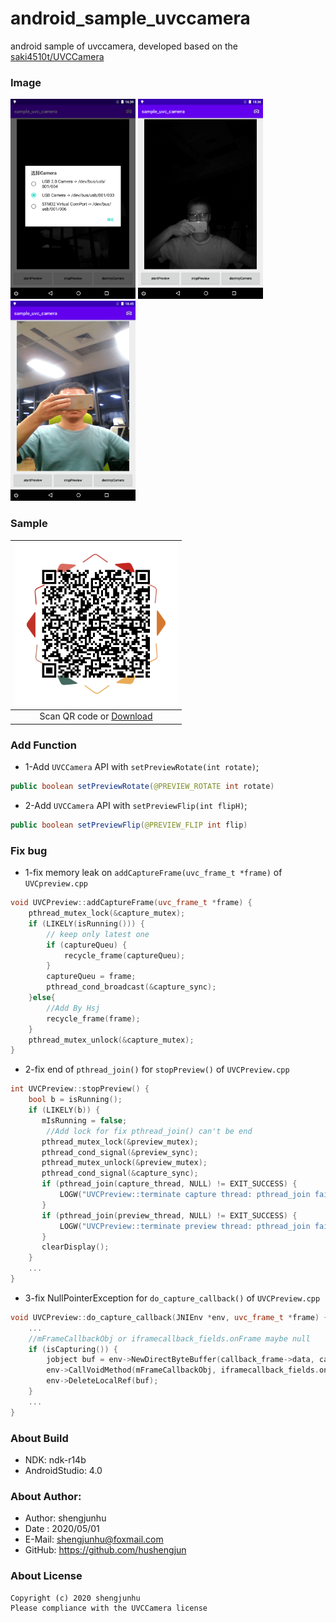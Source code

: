 # android_sample_uvccamera
android sample of uvccamera,
developed based on the [saki4510t/UVCCamera][1]

### Image
<img src="doc/img/screenshot_1.png" width="200px"/> <img src="doc/img/screenshot_2.png" width="200px"/> <img src="doc/img/screenshot_3.png" width="200px"/>

### Sample
| <img src="doc/img/android_logo.png" width="260px" /> |
| :--------:                      |
| Scan QR code or [Download][2]   |

### Add Function

* 1-Add `UVCCamera` API with `setPreviewRotate(int rotate)`;
```java
public boolean setPreviewRotate(@PREVIEW_ROTATE int rotate)
```

* 2-Add `UVCCamera` API with `setPreviewFlip(int flipH)`;
```java
public boolean setPreviewFlip(@PREVIEW_FLIP int flip)
```

### Fix bug

* 1-fix memory leak on `addCaptureFrame(uvc_frame_t *frame)` of `UVCpreview.cpp`
```cpp
void UVCPreview::addCaptureFrame(uvc_frame_t *frame) {
	pthread_mutex_lock(&capture_mutex);
	if (LIKELY(isRunning())) {
		// keep only latest one
		if (captureQueu) {
			recycle_frame(captureQueu);
		}
		captureQueu = frame;
		pthread_cond_broadcast(&capture_sync);
	}else{
	    //Add By Hsj
	    recycle_frame(frame);
	}
	pthread_mutex_unlock(&capture_mutex);
}
```

* 2-fix end of `pthread_join()` for `stopPreview()` of `UVCPreview.cpp`
```cpp
int UVCPreview::stopPreview() {
    bool b = isRunning();
    if (LIKELY(b)) {
       mIsRunning = false;
        //Add lock for fix pthread_join() can't be end
       pthread_mutex_lock(&preview_mutex);
       pthread_cond_signal(&preview_sync);
       pthread_mutex_unlock(&preview_mutex);
       pthread_cond_signal(&capture_sync);
       if (pthread_join(capture_thread, NULL) != EXIT_SUCCESS) {
           LOGW("UVCPreview::terminate capture thread: pthread_join failed");
       }
       if (pthread_join(preview_thread, NULL) != EXIT_SUCCESS) {
           LOGW("UVCPreview::terminate preview thread: pthread_join failed");
       }
       clearDisplay();
    }
    ...
}
```

* 3-fix NullPointerException for `do_capture_callback()` of `UVCPreview.cpp`
```cpp
void UVCPreview::do_capture_callback(JNIEnv *env, uvc_frame_t *frame) {
    ...
    //mFrameCallbackObj or iframecallback_fields.onFrame maybe null
    if (isCapturing()) {
        jobject buf = env->NewDirectByteBuffer(callback_frame->data, callbackPixelBytes);
        env->CallVoidMethod(mFrameCallbackObj, iframecallback_fields.onFrame, buf);
        env->DeleteLocalRef(buf);
    }
    ...
}
```

### About Build
* NDK: ndk-r14b
* AndroidStudio: 4.0

### About Author:
- Author: shengjunhu
- Date  : 2020/05/01
- E-Mail: shengjunhu@foxmail.com
- GitHub: https://github.com/hushengjun

### About License
```
Copyright (c) 2020 shengjunhu
Please compliance with the UVCCamera license
```

[1]: https://github.com/saki4510t/UVCCamera
[2]: https://github.com/shengjunhu/android_sample_uvccamera/raw/master/doc/apk/UVCCamera_v21061815.apk
